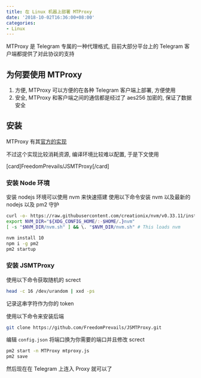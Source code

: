 ```yaml
---
title: 在 Linux 机器上部署 MTProxy
date: '2018-10-02T16:36:00+08:00'
categories:
- Linux
---
```

MTProxy 是 Telegram 专属的一种代理格式, 目前大部分平台上的 Telegram 客户端都提供了对此协议的支持


<!--more-->

## 为何要使用 MTProxy

1. 方便, MTProxy 可以方便的在各种 Telegram 客户端上部署, 方便使用
2. 安全, MTProxy 和客户端之间的通信都是经过了 aes256 加密的, 保证了数据安全

## 安装
MTProxy 有其[官方的实现][1]

不过这个实现比较消耗资源, 编译环境比较难以配置, 于是下文使用

[card]FreedomPrevails/JSMTProxy[/card]

### 安装 Node 环境
安装 nodejs 环境可以使用 nvm 来快速搭建 使用以下命令安装 nvm 以及最新的 nodejs 以及 pm2 守护
```bash
curl -o- https://raw.githubusercontent.com/creationix/nvm/v0.33.11/install.sh | bash
export NVM_DIR="${XDG_CONFIG_HOME/:-$HOME/.}nvm"
[ -s "$NVM_DIR/nvm.sh" ] && \. "$NVM_DIR/nvm.sh" # This loads nvm

nvm install 10
npm i -g pm2
pm2 startup
```
### 安装 JSMTProxy
使用以下命令获取随机的 screct
```bash
head -c 16 /dev/urandom | xxd -ps
```
记录这串字符作为你的 token

使用以下命令来安装后端
```bash
git clone https://github.com/FreedomPrevails/JSMTProxy.git
```
编辑 `config.json` 将端口换为你需要的端口并且修改 screct

```bash
pm2 start -n MTProxy mtproxy.js
pm2 save
```
然后现在在 Telegram 上连入 Proxy 就可以了

  [1]: https://github.com/TelegramMessenger/MTProxy
